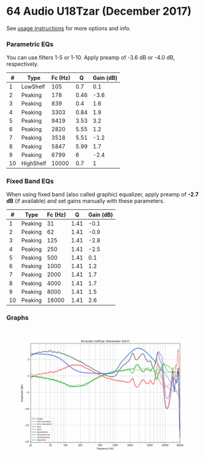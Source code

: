 # 64 Audio U18Tzar (December 2017)
See [usage instructions](https://github.com/jaakkopasanen/AutoEq#usage) for more options and info.

### Parametric EQs
You can use filters 1-5 or 1-10. Apply preamp of -3.6 dB or -4.0 dB, respectively.

|   # | Type      |   Fc (Hz) |    Q |   Gain (dB) |
|-----|-----------|-----------|------|-------------|
|   1 | LowShelf  |       105 | 0.7  |         0.1 |
|   2 | Peaking   |       178 | 0.46 |        -3.6 |
|   3 | Peaking   |       839 | 0.4  |         1.6 |
|   4 | Peaking   |      3303 | 0.84 |         1.9 |
|   5 | Peaking   |      9419 | 3.53 |         3.2 |
|   6 | Peaking   |      2820 | 5.55 |         1.2 |
|   7 | Peaking   |      3518 | 5.51 |        -1.2 |
|   8 | Peaking   |      5847 | 5.99 |         1.7 |
|   9 | Peaking   |      6799 | 6    |        -2.4 |
|  10 | HighShelf |     10000 | 0.7  |         1   |

### Fixed Band EQs
When using fixed band (also called graphic) equalizer, apply preamp of **-2.7 dB** (if available) and set gains manually with these parameters.

|   # | Type    |   Fc (Hz) |    Q |   Gain (dB) |
|-----|---------|-----------|------|-------------|
|   1 | Peaking |        31 | 1.41 |        -0.1 |
|   2 | Peaking |        62 | 1.41 |        -0.9 |
|   3 | Peaking |       125 | 1.41 |        -2.8 |
|   4 | Peaking |       250 | 1.41 |        -2.5 |
|   5 | Peaking |       500 | 1.41 |         0.1 |
|   6 | Peaking |      1000 | 1.41 |         1.2 |
|   7 | Peaking |      2000 | 1.41 |         1.7 |
|   8 | Peaking |      4000 | 1.41 |         1.7 |
|   9 | Peaking |      8000 | 1.41 |         1.5 |
|  10 | Peaking |     16000 | 1.41 |         2.6 |

### Graphs
![](./64%20Audio%20U18Tzar%20(December%202017).png)
